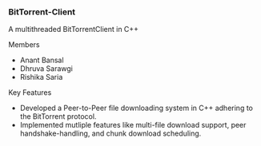### BitTorrent-Client
A multithreaded BitTorrentClient in C++

Members
- Anant Bansal
- Dhruva Sarawgi
- Rishika Saria

Key Features

- Developed a Peer-to-Peer file downloading system in C++ adhering to the BitTorrent protocol.
- Implemented mutliple features like multi-file download support, peer handshake-handling, and chunk download scheduling.
